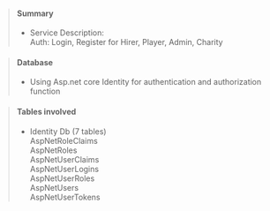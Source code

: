 ﻿> #### Summary ####
>
> - Service Description:  
>    Auth: Login, Register for Hirer, Player, Admin, Charity
    

> #### Database ####
>
> - Using Asp.net core Identity for authentication and authorization function

> #### Tables involved ####
>
>    - Identity Db (7 tables)  
>    AspNetRoleClaims  
>    AspNetRoles  
>    AspNetUserClaims  
>    AspNetUserLogins  
>    AspNetUserRoles  
>    AspNetUsers  
>    AspNetUserTokens  
